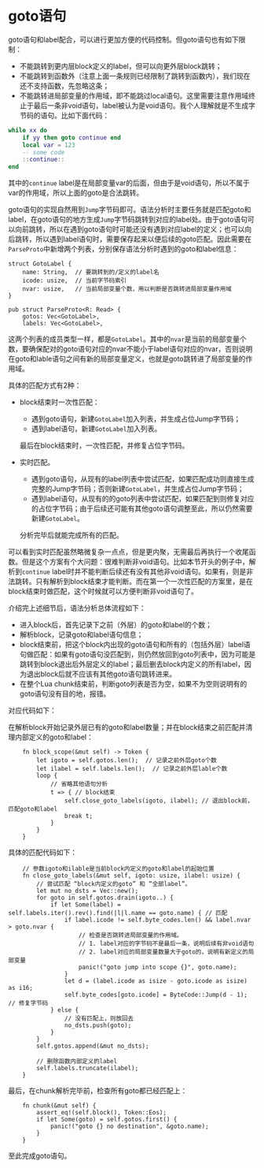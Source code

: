 # goto语句

goto语句和label配合，可以进行更加方便的代码控制。但goto语句也有如下限制：

- 不能跳转到更内层block定义的label，但可以向更外层block跳转；
- 不能跳转到函数外（注意上面一条规则已经限制了跳转到函数内），我们现在还不支持函数，先忽略这条；
- 不能跳转进局部变量的作用域，即不能跳过local语句。这里需要注意作用域终止于最后一条非void语句，label被认为是void语句。我个人理解就是不生成字节码的语句。比如下面代码：

```lua
while xx do
    if yy then goto continue end
    local var = 123
    -- some code
    ::continue::
end
```

其中的`continue` label是在局部变量var的后面，但由于是void语句，所以不属于var的作用域，所以上面的goto是合法跳转。

goto语句的实现自然用到`Jump`字节码即可。语法分析时主要任务就是匹配goto和label，在goto语句的地方生成`Jump`字节码跳转到对应的label处。由于goto语句可以向前跳转，所以在遇到goto语句时可能还没有遇到对应label的定义；也可以向后跳转，所以遇到label语句时，需要保存起来以便后续的goto匹配。因此需要在`ParseProto`中新增两个列表，分别保存语法分析时遇到的goto和label信息：

```rust,ignore
struct GotoLabel {
    name: String,  // 要跳转到的/定义的label名
    icode: usize,  // 当前字节码索引
    nvar: usize,   // 当前局部变量个数，用以判断是否跳转进局部变量作用域
}

pub struct ParseProto<R: Read> {
    gotos: Vec<GotoLabel>,
    labels: Vec<GotoLabel>,
```

这两个列表的成员类型一样，都是`GotoLabel`。其中的`nvar`是当前的局部变量个数，要确保配对的goto语句对应的nvar不能小于label语句对应的nvar，否则说明在goto和lable语句之间有新的局部变量定义，也就是goto跳转进了局部变量的作用域。

具体的匹配方式有2种：

- block结束时一次性匹配：
  - 遇到goto语句，新建`GotoLabel`加入列表，并生成占位Jump字节码；
  - 遇到label语句，新建`GotoLabel`加入列表。
  
  最后在block结束时，一次性匹配，并修复占位字节码。

- 实时匹配。
  - 遇到goto语句，从现有的label列表中尝试匹配，如果匹配成功则直接生成完整的Jump字节码；否则新建`GotoLabel`，并生成占位Jump字节码；
  - 遇到label语句，从现有的的goto列表中尝试匹配，如果匹配到则修复对应的占位字节码；由于后续还可能有其他goto语句调整至此，所以仍然需要新建`GotoLabel`。

  分析完毕后就能完成所有的匹配。

可以看到实时匹配虽然略微复杂一点点，但是更内聚，无需最后再执行一个收尾函数。但是这个方案有个大问题：很难判断非void语句。比如本节开头的例子中，解析到`continue` label时并不能判断后续还有没有其他非void语句。如果有，则是非法跳转。只有解析到block结束才能判断。而在第一个一次性匹配的方案里，是在block结束时做匹配，这个时候就可以方便判断非void语句了。

介绍完上述细节后，语法分析总体流程如下：

- 进入block后，首先记录下之前（外层）的goto和label的个数；
- 解析block，记录goto和label语句信息；
- block结束前，把这个block内出现的goto语句和所有的（包括外层）label语句做匹配：如果有goto语句没匹配到，则仍然放回到goto列表中，因为可能是跳转到block退出后外层定义的label；最后删去block内定义的所有label，因为退出block后就不应该有其他goto语句跳转进来。
- 在整个Lua chunk结束前，判断goto列表是否为空，如果不为空则说明有的goto语句没有目的地，报错。

对应代码如下：

在解析block开始记录外层已有的goto和label数量；并在block结束之前匹配并清理内部定义的goto和label：

```rust,ignore
    fn block_scope(&mut self) -> Token {
        let igoto = self.gotos.len();  // 记录之前外层goto个数
        let ilabel = self.labels.len();  // 记录之前外层lable个数
        loop {
            // 省略其他语句分析
            t => { // block结束
                self.close_goto_labels(igoto, ilabel); // 退出block前，匹配goto和label
                break t;
            }
        }
    }
```

具体的匹配代码如下：

```rust,ignore
    // 参数igoto和ilable是当前block内定义的goto和label的起始位置
    fn close_goto_labels(&mut self, igoto: usize, ilabel: usize) {
        // 尝试匹配 “block内定义的goto” 和 “全部label”。
        let mut no_dsts = Vec::new();
        for goto in self.gotos.drain(igoto..) {
            if let Some(label) = self.labels.iter().rev().find(|l|l.name == goto.name) { // 匹配
                if label.icode != self.byte_codes.len() && label.nvar > goto.nvar {
                    // 检查是否跳转进局部变量的作用域。
                    // 1. label对应的字节码不是最后一条，说明后续有非void语句
                    // 2. label对应的局部变量数量大于goto的，说明有新定义的局部变量
                    panic!("goto jump into scope {}", goto.name);
                }
                let d = (label.icode as isize - goto.icode as isize) as i16;
                self.byte_codes[goto.icode] = ByteCode::Jump(d - 1);  // 修复字节码
            } else {
                // 没有匹配上，则放回去
                no_dsts.push(goto);
            }
        }
        self.gotos.append(&mut no_dsts);

        // 删除函数内部定义的label
        self.labels.truncate(ilabel);
    }
```

最后，在chunk解析完毕前，检查所有goto都已经匹配上：

```rust,ignore
    fn chunk(&mut self) {
        assert_eq!(self.block(), Token::Eos);
        if let Some(goto) = self.gotos.first() {
            panic!("goto {} no destination", &goto.name);
        }
    }
```

至此完成goto语句。